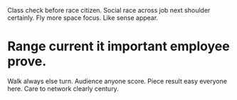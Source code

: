 Class check before race citizen.
Social race across job next shoulder certainly. Fly more space focus. Like sense appear.
# Range current it important employee prove.
Walk always else turn. Audience anyone score.
Piece result easy everyone here. Care to network clearly century.